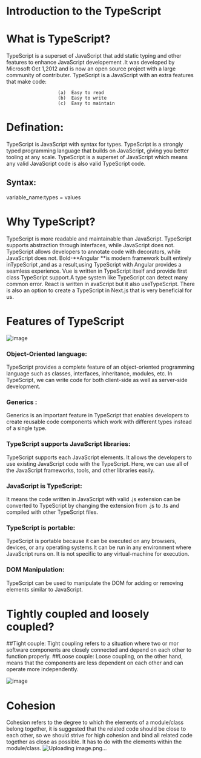  # Introduction to the TypeScript
# What is TypeScript?
TypeScript is a superset of JavaScript that add static typing and other features to enhance JavaScript developement .It was developed by Microsoft Oct 1,2012 and is now an open source project with a large community of contributer.
TypeScript is a JavaScript with an extra features that make code:

                       (a)  Easy to read   
                       (b)  Easy to write
                       (c)  Easy to maintain   


# Defination:
TypeScript is JavaScript with syntax for types. TypeScript is a strongly typed programming language that builds on JavaScript, giving you better tooling at any 
 scale.
TypeScript is a superset of JavaScript which means any valid JavaScript code is also valid TypeScript code.
## Syntax:
 variable_name:types = values
#  Why TypeScript?
TypeScript is more readable and maintainable than JavaScript. TypeScript supports abstraction through interfaces, while JavaScript does not. TypeScript allows 
developers to annotate code with decorators, while JavaScript does not.
Bold-**Angular **is modern framework built entirely inTypeScript ,and as a result,using TypeScript with Angular provides a seamless experience.
Vue is written in TypeScript itself and provide first class TypeScript support.A type system like TypeScript can detect many common error.
React is written in avaScript but it also useTypeScript.
There is also an option to create a TypeScript in Next.js that is very beneficial for us.
# Features of TypeScript

![image](https://github.com/ZubaidaKhan/TypeScript/assets/141108671/d341f02a-7c78-4def-97a7-076adf251f6e)
### Object-Oriented language:
TypeScript provides a complete feature of an object-oriented programming language such as classes, interfaces, inheritance, modules, etc. In TypeScript, we can 
 write code for both client-side as well as server-side development.
### Generics :
Generics is an important feature in TypeScript that enables developers to create reusable code components which work with different types instead of a single type. 
### TypeScript supports JavaScript libraries: 
 TypeScript supports each JavaScript elements. It allows the developers to use existing JavaScript code with the TypeScript. Here, we can use all of the JavaScript 
 frameworks, tools, and other libraries easily.

### JavaScript is TypeScript:
It means the code written in JavaScript with valid .js extension can be converted to TypeScript by changing the extension from .js to .ts and compiled with other 
 TypeScript files.
### TypeScript is portable: 
TypeScript is portable because it can be executed on any browsers, devices, or any operating systems.It can be run in any environment where JavaScript runs on. It 
 is not specific to any virtual-machine for execution.

### DOM Manipulation:
 TypeScript can be used to manipulate the DOM for adding or removing elements similar to JavaScript.
 
# Tightly coupled and loosely coupled?
##Tight couple:
Tight coupling refers to a situation where two or mor  software components are closely connected and depend on each other to function properly. 
##Loose couple:
   Loose coupling, on the other hand, means that the components are less dependent on each other and can operate more independently.

   ![image](https://github.com/ZubaidaKhan/TypeScript/assets/141108671/3f36bf97-8c0b-416c-89d7-9efdc7ca7d83)

# Cohesion
Cohesion refers to the degree to which the elements of a module/class belong together, it is suggested that the related code should be close to each other, so we 
 should strive for high cohesion and bind all related code together as close as possible. It has to do with the elements within the module/class.
 ![Uploading image.png…]()







           



